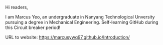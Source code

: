 Hi readers,

I am Marcus Yeo, an undergraduate in Nanyang Technological Unversity pursuing a degree in Mechanical Engineering. 
Self-learning GitHub during this Circuit breaker period!



URL to website: https://marcusywq97.github.io/Introduction/
